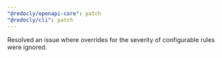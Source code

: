 ```yaml
---
"@redocly/openapi-core": patch
"@redocly/cli": patch
---
```


Resolved an issue where overrides for the severity of configurable rules were ignored.
